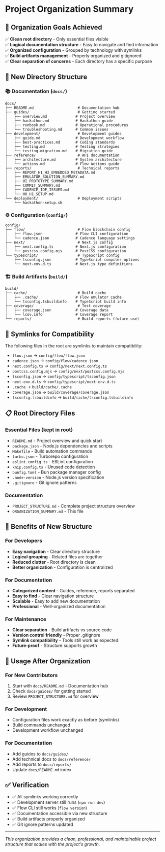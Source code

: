 # Project Organization Summary

## 🎯 Organization Goals Achieved

✅ **Clean root directory** - Only essential files visible  
✅ **Logical documentation structure** - Easy to navigate and find information  
✅ **Organized configuration** - Grouped by technology with symlinks  
✅ **Build artifacts management** - Properly organized and gitignored  
✅ **Clear separation of concerns** - Each directory has a specific purpose  

## 📁 New Directory Structure

### 📚 Documentation (`docs/`)
```
docs/
├── README.md                    # Documentation hub
├── guides/                      # Getting started
│   ├── overview.md             # Project overview
│   ├── hackathon.md            # Hackathon guide
│   ├── runbook.md              # Operational procedures
│   └── troubleshooting.md      # Common issues
├── development/                 # Development guides
│   ├── guide.md                # Development workflow
│   ├── best-practices.md       # Coding standards
│   ├── testing.md              # Testing strategies
│   └── testing-migration.md    # Migration guide
├── reference/                   # API documentation
│   ├── architecture.md         # System architecture
│   └── actions.md              # Flow Actions guide
├── reports/                     # Technical reports
│   ├── REPORT_H1_H3_EMBEDDED_METADATA.md
│   ├── EMULATOR_SOLUTION_SUMMARY.md
│   ├── UI_PROTOTYPE_SUMMARY.md
│   ├── COMMIT_SUMMARY.md
│   ├── CADENCE_IDE_ISSUES.md
│   └── H0_H1_SETUP.md
└── deployment/                  # Deployment scripts
    └── hackathon-setup.sh
```

### ⚙️ Configuration (`config/`)
```
config/
├── flow/                        # Flow blockchain config
│   ├── flow.json               # Flow CLI configuration
│   └── cadence.json            # Cadence language settings
├── next/                        # Next.js config
│   ├── next.config.ts          # Next.js configuration
│   └── postcss.config.mjs      # PostCSS configuration
└── typescript/                  # TypeScript config
    ├── tsconfig.json           # TypeScript compiler options
    └── next-env.d.ts           # Next.js type definitions
```

### 🏗️ Build Artifacts (`build/`)
```
build/
├── cache/                       # Build cache
│   ├── .cache/                 # Flow emulator cache
│   └── tsconfig.tsbuildinfo    # TypeScript build info
├── coverage/                    # Test coverage
│   ├── coverage.json           # Coverage data
│   └── lcov.info               # Coverage report
└── reports/                     # Build reports (future use)
```

## 🔗 Symlinks for Compatibility

The following files in the root are symlinks to maintain compatibility:

- `flow.json` → `config/flow/flow.json`
- `cadence.json` → `config/flow/cadence.json`
- `next.config.ts` → `config/next/next.config.ts`
- `postcss.config.mjs` → `config/next/postcss.config.mjs`
- `tsconfig.json` → `config/typescript/tsconfig.json`
- `next-env.d.ts` → `config/typescript/next-env.d.ts`
- `.cache` → `build/cache/.cache`
- `coverage.json` → `build/coverage/coverage.json`
- `tsconfig.tsbuildinfo` → `build/cache/tsconfig.tsbuildinfo`

## 📋 Root Directory Files

### Essential Files (kept in root)
- `README.md` - Project overview and quick start
- `package.json` - Node.js dependencies and scripts
- `Makefile` - Build automation commands
- `turbo.json` - Turborepo configuration
- `eslint.config.ts` - ESLint configuration
- `knip.config.ts` - Unused code detection
- `bunfig.toml` - Bun package manager config
- `.node-version` - Node.js version specification
- `.gitignore` - Git ignore patterns

### Documentation
- `PROJECT_STRUCTURE.md` - Complete project structure overview
- `ORGANIZATION_SUMMARY.md` - This file

## 🎨 Benefits of New Structure

### For Developers
- **Easy navigation** - Clear directory structure
- **Logical grouping** - Related files are together
- **Reduced clutter** - Root directory is clean
- **Better organization** - Configuration is centralized

### For Documentation
- **Categorized content** - Guides, reference, reports separated
- **Easy to find** - Clear navigation structure
- **Scalable** - Easy to add new documentation
- **Professional** - Well-organized documentation

### For Maintenance
- **Clear separation** - Build artifacts vs source code
- **Version control friendly** - Proper .gitignore
- **Symlink compatibility** - Tools still work as expected
- **Future-proof** - Structure supports growth

## 🚀 Usage After Organization

### For New Contributors
1. Start with `docs/README.md` - Documentation hub
2. Check `docs/guides/` for getting started
3. Review `PROJECT_STRUCTURE.md` for overview

### For Development
- Configuration files work exactly as before (symlinks)
- Build commands unchanged
- Development workflow unchanged

### For Documentation
- Add guides to `docs/guides/`
- Add technical docs to `docs/reference/`
- Add reports to `docs/reports/`
- Update `docs/README.md` index

## ✅ Verification

- ✅ All symlinks working correctly
- ✅ Development server still runs (`npm run dev`)
- ✅ Flow CLI still works (`flow version`)
- ✅ Documentation accessible via new structure
- ✅ Build artifacts properly organized
- ✅ Git ignore patterns updated

---

*This organization provides a clean, professional, and maintainable project structure that scales with the project's growth.* 